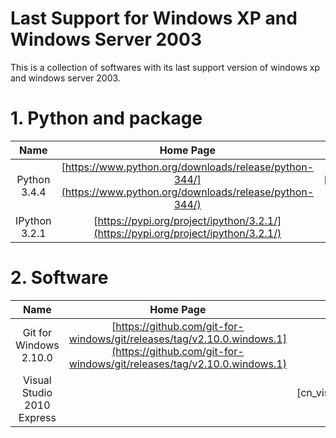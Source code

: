 # Last Support for Windows XP and Windows Server 2003
This is a collection of softwares with its last support version of windows xp and windows server 2003.

# 1. Python and package
| Name | Home Page | Download Link |
| :-: | :-: | :-: |
| Python 3.4.4 | [https://www.python.org/downloads/release/python-344/](https://www.python.org/downloads/release/python-344/) | [https://www.python.org/ftp/python/3.4.4/python-3.4.4.msi](python-3.4.4.msi) |
| IPython 3.2.1 | [https://pypi.org/project/ipython/3.2.1/](https://pypi.org/project/ipython/3.2.1/) | [ipython-3.2.1-py3-none-any.whl](https://files.pythonhosted.org/packages/df/55/a4d517c8d0d163419eb00fb17c09b71931ce04bce433adbde569f32331dc/ipython-3.2.1-py3-none-any.whl) |

# 2. Software
| Name | Home Page | Download Link |
| :-: | :-: | :-: |
| Git for Windows 2.10.0 | [https://github.com/git-for-windows/git/releases/tag/v2.10.0.windows.1](https://github.com/git-for-windows/git/releases/tag/v2.10.0.windows.1) | [Git-2.10.0-32-bit.exe](https://github.com/git-for-windows/git/releases/download/v2.10.0.windows.1/Git-2.10.0-32-bit.exe) |
| Visual Studio 2010 Express |  | [cn_visual_studio_2010_express_x86_dvd_532024.iso](ed2k://|file|cn_visual_studio_2010_express_x86_dvd_532024.iso|1884567552|3BB6EFEECD4966BE6DFAAB5D579A80CF|/) |
